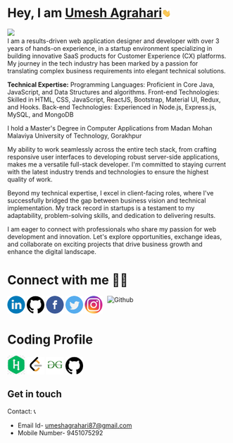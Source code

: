 <h1>Hey, I am <a href="https://www.linkedin.com/in/uka151/">Umesh Agrahari</a><img src="https://raw.githubusercontent.com/ABSphreak/ABSphreak/master/gifs/Hi.gif" width="4%"></h1>
        <a href="https://github.com/uka151/">
            <img src="https://komarev.com/ghpvc/?username=uka151">
        </a>
        <br>
        <span>
     I am a results-driven web application designer and developer with over 3 years of hands-on experience, in a startup environment specializing in building innovative SaaS products for Customer Experience (CX) platforms.  My journey in the tech industry has been marked by a passion for translating complex business requirements into elegant technical solutions.

<b>Technical Expertise:</b>
Programming Languages: Proficient in Core Java, JavaScript, and Data Structures and algorithms.
Front-end Technologies: Skilled in HTML, CSS, JavaScript, ReactJS, Bootstrap, Material UI, Redux, and Hooks.
Back-end Technologies: Experienced in Node.js, Express.js, MySQL, and MongoDB

I hold a Master's Degree in Computer Applications from Madan Mohan Malaviya University of Technology, Gorakhpur

My ability to work seamlessly across the entire tech stack, from crafting responsive user interfaces to developing robust server-side applications, makes me a versatile full-stack developer. I'm committed to staying current with the latest industry trends and technologies to ensure the highest quality of work.

Beyond my technical expertise, I excel in client-facing roles, where I've successfully bridged the gap between business vision and technical implementation. My track record in startups is a testament to my adaptability, problem-solving skills, and dedication to delivering results.

I am eager to connect with professionals who share my passion for web development and innovation. Let's explore opportunities, exchange ideas, and collaborate on exciting projects that drive business growth and enhance the digital landscape.
        </span>
        <br>
        <h1>Connect with me 🤝🏻</h1>
        <img width="55%" align="right" alt="Github" src="https://raw.githubusercontent.com/onimur/.github/master/.resources/git-header.svg" />
<a href="https://www.linkedin.com/in/uka151/"><img src="logo/linkedin.png" width="40" /></a>
<a href="https://github.com/uka151"><img src="logo/github-logo.png" width="40" /></a>
<a href="https://www.facebook.com/umesh.agrahari.1"><img src="logo/facebook.png" width="40" /></a>
<a href="https://twitter.com/AgrahariUmesh"><img src="logo/twitter.png" width="40" /></a>
<a href="https://www.instagram.com/umesh_agrhari/?hl=en"><img src="logo/instagram.png" width="40" /></a>
<br> 
 <h1>Coding Profile</h1>
 <a href="https://www.hackerrank.com/umeshagrahari87"><img src="logo/hackerrank.jpeg" width="40"></a>
 <a href="https://leetcode.com/uka151/"><img src="logo/leetcode.png" width="40"></a>
 <a href="https://auth.geeksforgeeks.org/user/uka151/practice/"><img src="logo/gfg.png" width="40"></a>
 <a href="www.github.com/uka151"><img src="logo/github-logo.png" width="40"></a>

 <h2>Get in touch </h2>
  <summary>Contact: 📞</summary>
  <ul>
  <li>Email Id- <a href="mailto: thecodebugged@gmail.com">umeshagrahari87@gmail.com</a>
   <li>Mobile Number- 9451075292</li> </li>
  <ul>
   
<br>
  
